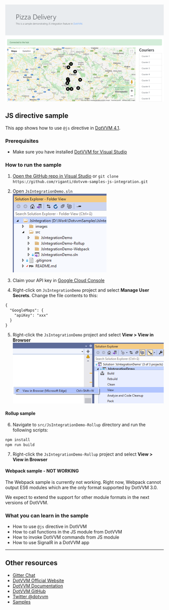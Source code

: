 ![Screenshot](https://raw.githubusercontent.com/riganti/dotvvm-samples-js-integration/main/images/js001.png)

## JS directive sample

This app shows how to use `@js` directive in [DotVVM 4.1](https://github.com/riganti/dotvvm). 

### Prerequisites
* Make sure you have installed [DotVVM for Visual Studio](https://www.dotvvm.com/install)

### How to run the sample

1. [Open the GitHub repo in Visual Studio](git-client://clone/?repo=https%3A%2F%2Fgithub.com%2Friganti%2Fdotvvm-samples-js-integration)
or 
`git clone https://github.com/riganti/dotvvm-samples-js-integration.git`

2. Open `JsIntegrationDemo.sln`
![Open the solution file](https://raw.githubusercontent.com/riganti/dotvvm-samples-js-integration/main/images/js002.png)

3. Claim your API key in [Google Cloud Console](https://developers.google.com/maps/documentation/javascript/get-api-key)

4. Right-click on `JsIntegrationDemo` project and select **Manage User Secrets**. Change the file contents to this:
```
{
  "GoogleMaps": {
    "apiKey": "xxx"
  } 
}
```

5. Right-click the `JsIntegrationDemo` project and select **View > View in Browser**
![View JsIntegrationDemo in Browser](https://raw.githubusercontent.com/riganti/dotvvm-samples-js-integration/main/images/js003.png)

#### Rollup sample

6. Navigate to `src/JsIntegrationDemo-Rollup` directory and run the following scripts:

```
npm install
npm run build
```

7. Right-click the `JsIntegrationDemo-Rollup` project and select **View > View in Browser**

#### Webpack sample - **NOT WORKING**

The Webpack sample is currently not working. Right now, Webpack cannot output ES6 modules which are the only format supported by DotVVM 3.0.

We expect to extend the support for other module formats in the next versions of DotVVM. 

### What you can learn in the sample

* How to use `@js` directive in DotVVM
* How to call functions in the JS module from DotVVM
* How to invoke DotVVM commands from JS module
* How to use SignalR in a DotVVM app

---

## Other resources

* [Gitter Chat](https://gitter.im/riganti/dotvvm)
* [DotVVM Official Website](https://www.dotvvm.com)
* [DotVVM Documentation](https://www.dotvvm.com/docs)
* [DotVVM GitHub](https://github.com/riganti/dotvvm)
* [Twitter @dotvvm](https://twitter.com/dotvvm)
* [Samples](https://www.dotvvm.com/samples)